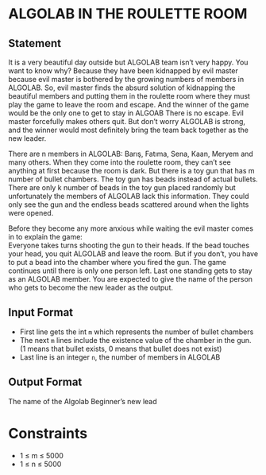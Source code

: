 # ALGOLAB IN THE ROULETTE ROOM

## Statement
It is a very beautiful day outside but ALGOLAB team isn’t very happy. You want to know why? Because they have been kidnapped by evil master because evil master is bothered by the growing numbers of members in ALGOLAB. So, evil master finds the absurd solution of kidnapping the beautiful members and putting them in the roulette room where they must play the game to leave the room and escape. And the winner of the game would be the only one to get to stay in ALGOAB There is no escape. Evil master forcefully makes others quit. But don’t worry ALGOLAB is strong, and the winner would most definitely bring the team back together as the new leader.  
  
There are n members in ALGOLAB: Barış, Fatıma, Sena, Kaan, Meryem and many others. When they come into the roulette room, they can’t see anything at first because the room is dark. But there is a toy gun that has m number of bullet chambers. The toy gun has beads instead of actual bullets. There are only k number of beads in the toy gun placed randomly but unfortunately the members of ALGOLAB lack this information. They could only see the gun and the endless beads scattered around when the lights were opened.  
  
Before they become any more anxious while waiting the evil master comes in to explain the game:  
Everyone takes turns shooting the gun to their heads. If the bead touches your head, you quit ALGOLAB and leave the room. But if you don’t, you have to put a bead into the chamber where you fired the gun. The game continues until there is only one person left. Last one standing gets to stay as an ALGOLAB member. You are expected to give the name of the person who gets to become the new leader as the output.

## Input Format
+ First line gets the int `m` which represents the number of bullet chambers
+ The next `m` lines include the existence value of the chamber in the gun. (1 means that bullet exists, 0 means that bullet does not exist)
+ Last line is an integer `n`, the number of members in ALGOLAB

## Output Format
The name of the Algolab Beginner’s new lead

# Constraints 
+ 1 ≤ m ≤ 5000
+ 1 ≤ n ≤ 5000
